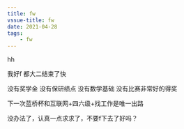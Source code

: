 ```yaml
---
title: fw
vssue-title: fw
date: 2021-04-28
tags:
    - fw
---
```


hh

我好f 都大二结束了快

没有奖学金
没有保研绩点
没有数学基础
没有比赛非常好的得奖

下一次蓝桥杯和互联网+四六级+找工作是唯一出路

没办法了，认真一点求求了，不要f下去了好吗？

